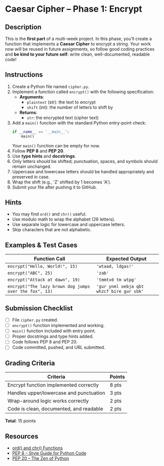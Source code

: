 # Caesar Cipher – Phase 1: Encrypt

## Description
This is the **first part** of a multi-week project. In this phase, you’ll create a function that implements a **Caesar Cipher** to encrypt a string. Your work now will be reused in future assignments, so follow good coding practices and **be kind to your future self**: write clean, well-documented, readable code!

## Instructions

1. Create a Python file named `cipher.py`.
2. Implement a function called `encrypt()` with the following specification:
    - **Arguments**:
      - `plaintext` (str): the text to encrypt
      - `shift` (int): the number of letters to shift by
    - **Returns**:
      - `str`: the encrypted text (cipher text)
3. Add a `main()` function with the standard Python entry-point check:
    ```python
    if __name__ == '__main__':
        main()
    ```
    Your `main()` function can be empty for now.
4. Follow **PEP 8** and **PEP 20**.
5. Use **type hints** and **docstrings**.
6. Only letters should be shifted; punctuation, spaces, and symbols should remain unchanged.
7. Uppercase and lowercase letters should be handled appropriately and preserved in case.
8. Wrap the shift (e.g., 'Z' shifted by 1 becomes 'A').
9. Submit your file after pushing it to GitHub.

## Hints

- You may find `ord()` and `chr()` useful.
- Use modulo math to wrap the alphabet (26 letters).
- Use separate logic for lowercase and uppercase letters.
- Skip characters that are not alphabetic.

## Examples & Test Cases

| Function Call                                  | Expected Output                        |
|------------------------------------------------|----------------------------------------|
| `encrypt("Hello, World!", 15)`                 | `'wtaad, ldgas!'`                      |
| `encrypt("ABC", 25)`                           | `'zab'`                                |
| `encrypt("Attack at dawn", 19)`                | `'tmmtvd tm wtpg'`                     |
| `encrypt("The lazy brown dog jumps over the fox", 13)` | `'gur ynml oebja qbt whzcf bire gur sbk'` |

## Submission Checklist
- [ ] File `cipher.py` created.
- [ ] `encrypt()` function implemented and working.
- [ ] `main()` function included with entry point.
- [ ] Proper docstrings and type hints added.
- [ ] Code follows PEP 8 and PEP 20.
- [ ] Code committed, pushed, and URL submitted.

## Grading Criteria

| Criteria                                  | Points |
|-------------------------------------------|--------|
| Encrypt function implemented correctly     | 8 pts  |
| Handles upper/lowercase and punctuation    | 3 pts  |
| Wrap-around logic works correctly          | 2 pts  |
| Code is clean, documented, and readable    | 2 pts  |

**Total**: 15 points

## Resources
- [ord() and chr() Functions](https://docs.python.org/3/library/functions.html#ord)
- [PEP 8 – Style Guide for Python Code](https://peps.python.org/pep-0008/)
- [PEP 20 – The Zen of Python](https://peps.python.org/pep-0020/)
